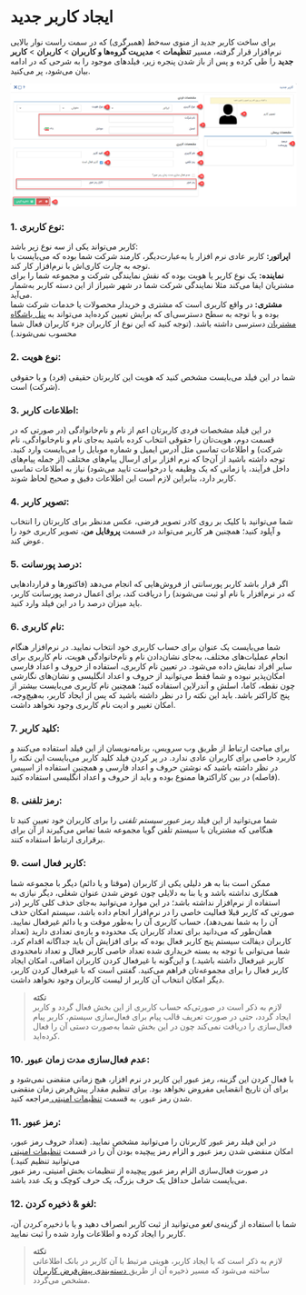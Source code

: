 # ایجاد کاربر جدید 

برای ساخت کاربر جدید از منوی سه‌خط (همبرگری) که در سمت راست نوار بالایی نرم‌افزار قرار گرفته، مسیر **تنظیمات** > **مدیریت گروه‌ها و کاربران** > **کاربران** > **کاربر جدید** را طی کرده و پس از باز شدن پنجره زیر، فیلدهای موجود را به شرحی که در ادامه بیان  می‌شود، پر می‌کنید.

![فیلدهای ایجاد کاربر جدید](NewUserCreationFields.png)

### 1. نوع کاربری:
کاربر می‌تواند یکی از سه نوع زیر باشد:<br>
**اپراتور:**  کاربر عادی نرم افزار یا به‌عبارت‌دیگر، کارمند شرکت شما بوده که می‌بایست با توجه به چارت کاری‌اش با نرم‌افزار کار کند. <br>
**نماینده:**  یک نوع کاربر یا هویت بوده که نقش نمایندگی شرکت و مجموعه شما را برای مشتریان ایفا می‌کند مثلا نمایندگی شرکت شما در شهر شیراز از این دسته کاربر به‌شمار می‌آید.<br>
**مشتری:** در واقع کاربری است که مشتری و خریدار محصولات یا خدمات شرکت شما بوده و با توجه به سطح دسترسی‌ای که برایش تعیین کرده‌اید می‌تواند به [ پنل باشگاه مشتریان](https://github.com/1stco/PayamGostarDocs/blob/master/help2.5.4/Supplementary-modules/customer-club/Customer-dashboard/Customer-dashboard.md) دسترسی داشته باشد. (توجه کنید که این نوع از کاربران جزء کاربران فعال شما محسوب نمی‌شوند.)<br>
### 2. نوع هویت:
 شما در این فیلد می‌بایست مشخص کنید که هویت این کاربرتان حقیقی (فرد)  و یا حقوقی (شرکت) است.<br>
### 3. اطلاعات کاربر:
 در این فیلد مشخصات فردی کاربرتان اعم از نام و نام‌خانوادگی (در صورتی که در قسمت دوم، هویت‌تان را حقوقی انتخاب کرده باشید به‌جای نام و نام‌خانوادگی، نام شرکت) و اطلاعات تماسی مثل آدرس ایمیل و شماره موبایل را می‌بایست وارد کنید. توجه داشته باشید از آن‌جا که نرم افزار برای ارسال پیام‌های مختلف (از جمله پیام‌های داخل فرآیند، یا زمانی که یک وظیفه یا درخواست تایید می‌شود) نیاز به اطلاعات تماسی کاربر دارد، بنابراین لازم است این اطلاعات دقیق و صحیح لحاظ شوند.<br>
### 4. تصویر کاربر:
 شما می‌توانید با کلیک بر روی کادر تصویر فرضی، عکس مدنظر برای کاربرتان را انتخاب و آپلود کنید؛ همچنین هر کاربر می‌تواند در قسمت **پروفایل من**، تصویر کاربری خود را عوض کند.<br>
### 5. درصد پورسانت:
 اگر قرار باشد کاربر پورسانتی از فروش‌هایی که انجام می‌دهد (فاکتورها و قراردادهایی که در نرم‌افزار با نام او ثبت می‌شوند) را دریافت کند، برای اعمال درصد پورسانت کاربر، باید میزان درصد را در این فیلد وارد کنید.<br>
### 6. نام کاربری:
 شما می‌بایست یک عنوان برای حساب کاربری خود انتخاب نمایید. در نرم‌افزار هنگام انجام عملیات‌های مختلف، به‌جای نشان‌دادن نام و نام‌خانوادگی هویت، نام کاربری‌ برای سایر افراد نمایش داده می‌شود. در تعیین نام کاربری، استفاده از حروف و اعداد فارسی امکان‌پذیر نبوده و شما فقط می‌توانید از حروف و اعداد انگلیسی و نشان‌های نگارشی چون نقطه، کاما، اسلش و آندرلاین استفاده کنید؛ همچنین نام کاربری می‌بایست بیشتر از پنج کاراکتر باشد. باید این نکته را در نظر داشته باشید که پس از ایجاد کاربر، به‌هیچ‌وجه، امکان تغییر و ادیت نام کاربری وجود نخواهد داشت.<br>
### 7. کلید کاربر:
 برای مباحث ارتباط از طریق وب سرویس، برنامه‌نویسان از این فیلد استفاده می‌کنند و کاربرد خاصی برای کاربران عادی ندارد. در پر کردن فیلد کلید کاربر می‌بایست این نکته را در نظر داشته باشید که نوشتن حروف و اعداد فارسی و همچنین استفاده از اسپیس (فاصله) در بین کاراکترها ممنوع بوده و باید  از حروف و اعداد انگلیسی استفاده کنید.<br>
### 8. رمز تلفنی:
 شما می‌توانید از این فیلد *رمز عبور سیستم تلفنی* را برای کاربران خود تعیین کنید تا هنگامی که مشتریان با سیستم تلفن گویا مجموعه شما تماس می‌گیرند از آن برای برقراری ارتباط استفاده کنند. <br>
### 9. کاربر فعال است:
 ممکن است بنا به هر دلیلی یکی از کاربران (موقتا و یا دائم) دیگر با مجموعه شما همکاری نداشته باشد و یا بنا به دلایلی چون عوض شدن عنوان شغلی، دیگر نیازی به استفاده از نرم‌افزار نداشته باشد؛ در این موارد می‌توانید به‌جای حذف کلی کاربر (در صورتی که کاربر قبلا فعالیت خاصی را در نرم‌افزار انجام داده باشد، سیستم امکان حذف آن را به شما نمی‌دهد)، حساب کاربری آن را به‌طور موقت و یا دائم غیرفعال نمایید. همان‌طور که می‌دانید برای تعداد کاربران یک محدوده و بازه‌ی تعدادی دارید (تعداد کاربران دیفالت سیستم پنج کاربر فعال بوده که برای افزایش آن باید جداگانه اقدام کرد. شما می‌توانی با توجه به بسته خریداری شده تعداد خاصی کاربر فعال و تعداد نامحدودی کاربر غیرفعال داشته باشید.) و این‌گونه با غیرفعال کردن کاربران اضافی، امکان ایجاد کاربر فعال را برای مجموعه‌تان فراهم می‌کنید. گفتنی است که با غیرفعال کردن کاربر، دیگر امکان انتخاب آن کاربر از لیست کاربران وجود نخواهد داشت.<br>
> **نکته‌**<br>
لازم به ذکر است در صورتی‌که حساب کاربری از این بخش فعال گردد و کاربر ایجاد گردد، حتی در صورت تعریف قالب پیام برای فعال‌سازی سیستم، کاربر پیام فعال‌سازی را دریافت نمی‌کند چون در این بخش شما به‌صورت دستی آن را فعال کرده‌اید.<br>
 ### 10. عدم فعال‌سازی مدت زمان عبور:
  با فعال کردن این گزینه، رمز عبور این کاربر در نرم افزار، هیچ زمانی منقضی نمی‌‌شود و برای آن تاریخ انقضایی مفروض نخواهد بود.
 برای تنظیم مقدار پیش‌فرض زمان منقضی شدن رمز عبور، به قسمت [تنظیمات امنیتی ](https://github.com/1stco/PayamGostarDocs/blob/master/help%202.5.4/Settings/General-settings/security/security.md)مراجعه کنید.<br>
 ### 11. رمز عبور:
  در این فیلد رمز عبور کاربرتان را می‌توانید مشخص نمایید. (تعداد حروف رمز عبور، امکان منقضی شدن رمز عبور و الزام رمز پیچیده بودن آن را در قسمت [تنظیمات امنیتی ](https://github.com/1stco/PayamGostarDocs/blob/master/help%202.5.4/Settings/General-settings/security/security.md)می‌توانید تنظیم کنید.)<br>
 در صورت فعال‌سازی الزام رمز عبور پیچیده از تنظیمات بخش امنیتی، رمز عبور می‌بایست شامل حداقل یک حرف بزرگ، یک حرف کوچک و یک عدد باشد.<br>
### 12. لغو & ذخیره کردن:
 شما با استفاده از  گزینه‌‌ی *لغو* می‌توانید از ثبت کاربر انصراف دهید و یا با *ذخیره کردن* آن، کاربر را ایجاد کرده و اطلاعات وارد شده را ثبت نمایید.<br>
> **نکته‌**<br>
 لازم به ذکر است که با ایجاد کاربر، هویتی مرتبط با آن کاربر در بانک اطلاعاتی ساخته می‌شود که مسیر ذخیره آن از طریق[ دسته‌بندی پیش‌فرض کاربران ](https://github.com/1stco/PayamGostarDocs/blob/master/help%202.5.4/Settings/General-settings/User-category/User-category.md)مشخص می‌گردد.  
